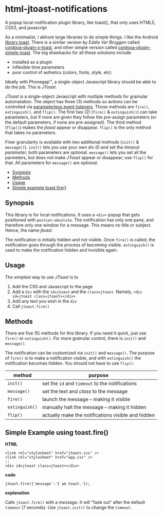 # html-jtoast-notifications
A popup local-notification plugin library, like toast(), that only uses HTML5, CSS3, and javascript

As a minimalist, I abhore large libraries to do simple things. I like the Android [library toast](https://developer.android.com/guide/topics/ui/notifiers/toasts). There is a similar version by *Eddie Ver Bruggen* called [cordova-plugin-x-toast](https://www.npmjs.com/package/cordova-plugin-x-toast), and other simple version called [cordova-plugin-simple-toast](https://www.npmjs.com/package/cordova-plugin-simple-toast). The big drawbacks for all these solutions include

- installed as a plugin
- inflexible time parameters
- poor control of asthetics (colors, fonts, style, etc)

Ideally with Phonegap&trade;, a single-object Javascript library should be able to do the job. This is *JToast*.

*JToast* is a single-object Javascript with multiple methods for grainular automatation. The object has three (3) methods so actions can be controlled via [parameterless event listeners](https://developer.mozilla.org/en-US/docs/Web/API/EventTarget/addEventListener). Those methods are `fire()`, `extinguish()`, and `flip()`. The first two (2) (`fire()` & `extinguish()`) can take parameters, but if none are given they follow the pre-assign parameters (or the default parameters, if none are pre-assigned). The third method (`flip()`) makes the *jtoast* appear or disappear. `flip()` is the only method that takes no parameters.

Finer granularity is available with two additional methods (`init()` & `message()`). `init()` lets you use your own *div ID* and set the *timeout parameter*; both parameters are optional.  `message()` lets you set all the parmeters, but does not make *JToast* appear or disappear; use `flip()` for that. All parameters for `message()` are optional.


- [Synopsis](#synopsis)
- [Methods](#methods)
- [Usage](#usage)
- [Simple example toast.fire()](#fire)


## <a name=synopsis>Synopsis</a> ##

This library is for local notifications. It uses a `<div>` popup that gets positioned with `postion:absolute`. The notification has only one pane, and therefore only one window for a message. This means no title or subject. Hence, the name *jtoast*.

The notification is initially hidden and not visible. Once `fire()` is called, the notification goes through the process of becoming visible. `extinguish()` is used to make the notification hidden and invisible again.

## <a name=usage>Usage</a> ##

The simplest way to use *JToast* is to 

1. Add the CSS and Javascript to the page
2. Add a `div` with the `id=jtoast` and the `class=jtoast`. Namely, `<div id=jtoast class=jtoast></div>`
3. Add any text you wish in the `div`
4. Call `jtoast.fire()`


## <a name=method>Methods</a> ##

There are five (5) methods for this library. If you need it quick, just use `fire()` or `extinguish()`. For more grainular control, there is `init()` and `message()`.

The notification can be customized via `init()` and `message()`. The purpose of `fire()` is to make a notification visible, and with `extinguish()` the notification becomes hidden. You should not have to use `flip()`.

method         |  purpose
---------------|-----------
`init()`       | set the `id` and `timeout` to the notifications 
`message()`    | set the text and *class* to the message
`fire()`       | launch the message &ndash; making it visible
`extinguish()` | manually halt the message &ndash; making it hidden
`flip()`       | actually make the notifications visible and hidden

## Simple Example using <a name=toast>toast.fire()</a> ###

**HTML**

    <link rel="stylesheet" href="jtoast.css" />
    <link rel="stylesheet" href="app.css" />
    ::
    <div id=jtoast class=jtoast></div>

**code**

    jtoast.fire({'message':'I am toast.'});

**explanation**

Calls `jtoast.fire()` with a *message*. It will "fade out" after the default `timeout` (7 seconds). Use `jtoast.init()` to change the `timeout`.


